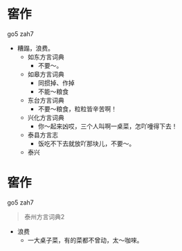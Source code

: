 # 窖作
go5 zah7
+ 糟蹋，浪费。
  * 如东方言词典
    - 不要～。
  * 如皋方言词典
    + 同掼掉、作掉
    - 不能～粮食
  * 东台方言词典
    - 不要～粮食，粒粒皆辛苦啊！
  * 兴化方言词典
    - 你～起来凶哎，三个人叫啊一桌菜，怎吖噇得下去！
  * 泰县方言志
    - 饭吃不下去就放吖那块儿，不要～。
  * 泰兴

# 窖作
go5 zah7
> 泰州方言词典2
- 浪费
  - 一大桌子菜，有的菜都不曾动，太～咖唻。
